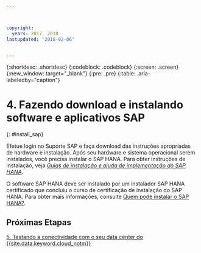 ```yaml
---



copyright:
  years: 2017, 2018
lastupdated: "2018-02-06"


---
```


{:shortdesc: .shortdesc}
{:codeblock: .codeblock}
{:screen: .screen}
{:new_window: target="_blank"}
{:pre: .pre}
{:table: .aria-labeledby="caption"}

# 4. Fazendo download e instalando software e aplicativos SAP
{: #install_sap}

Efetue login no Suporte SAP e faça download das instruções apropriadas de hardware e instalação. Após seu hardware e sistema operacional serem instalados, você precisa instalar o SAP HANA. Para obter instruções de instalação, veja [*Guias de instalação e ajuda de implementação do SAP HANA*](https://www.sap.com/products/hana/implementation/resources.html).

O software SAP HANA deve ser instalado por um instalador SAP HANA certificado que concluiu o curso de certificação de instalação do SAP HANA. Para obter mais informações, consulte [Quem pode instalar o SAP HANA?](http://www.saphanacentral.com/p/who-can-install-sap-hana.html).

## Próximas Etapas

  [5. Testando a conectividade com o seu data center do {{site.data.keyword.cloud_notm}}](/docs/infrastructure/sap-hana/hana-testing-connectivity.html)
